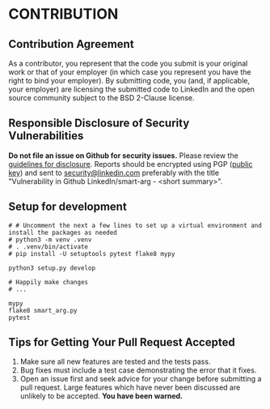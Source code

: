 # CONTRIBUTION

## Contribution Agreement

As a contributor, you represent that the code you submit is your original work or
that of your employer (in which case you represent you have the right to bind your
employer). By submitting code, you (and, if applicable, your employer) are
licensing the submitted code to LinkedIn and the open source community subject
to the BSD 2-Clause license.

## Responsible Disclosure of Security Vulnerabilities

**Do not file an issue on Github for security issues.**  Please review
the [guidelines for disclosure][disclosure_guidelines].  Reports should
be encrypted using PGP ([public key][pubkey]) and sent to
[security@linkedin.com][disclosure_email] preferably with the title
"Vulnerability in Github LinkedIn/smart-arg - &lt;short summary&gt;".

## Setup for development

```shell-session
# # Uncomment the next a few lines to set up a virtual environment and install the packages as needed
# python3 -m venv .venv
# . .venv/bin/activate
# pip install -U setuptools pytest flake8 mypy

python3 setup.py develop

# Happily make changes
# ...

mypy
flake8 smart_arg.py
pytest
```


## Tips for Getting Your Pull Request Accepted

1. Make sure all new features are tested and the tests pass.
2. Bug fixes must include a test case demonstrating the error that it fixes.
3. Open an issue first and seek advice for your change before submitting
   a pull request. Large features which have never been discussed are
   unlikely to be accepted. **You have been warned.**

[disclosure_guidelines]: https://www.linkedin.com/help/linkedin/answer/62924
[pubkey]: https://www.linkedin.com/help/linkedin/answer/79676
[disclosure_email]: mailto:security@linkedin.com?subject=Vulnerability%20in%20Github%20LinkedIn/smart-arg%20-%20%3Csummary%3E
